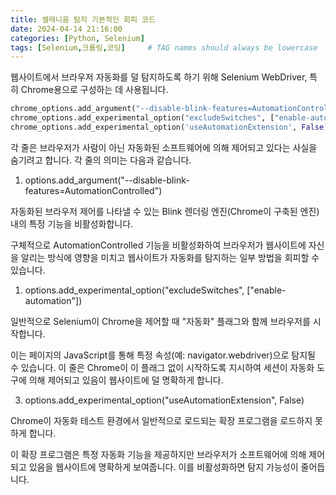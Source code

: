 ```yaml
---
title: 셀레니움 탐지 기본적인 회피 코드
date: 2024-04-14 21:16:00
categories: [Python, Selenium]
tags: [Selenium,크롤링,코딩]     # TAG names should always be lowercase
---
```



웹사이트에서 브라우저 자동화를 덜 탐지하도록 하기 위해 Selenium WebDriver, 특히 Chrome용으로 구성하는 데 사용됩니다.

```python
chrome_options.add_argument("--disable-blink-features=AutomationControlled")
chrome_options.add_experimental_option("excludeSwitches", ["enable-automation"])
chrome_options.add_experimental_option('useAutomationExtension', False)
```

각 줄은 브라우저가 사람이 아닌 자동화된 소프트웨어에 의해 제어되고 있다는 사실을 숨기려고 합니다. 각 줄의 의미는 다음과 같습니다.


1. options.add_argument("--disable-blink-features=AutomationControlled") 

자동화된 브라우저 제어를 나타낼 수 있는 Blink 렌더링 엔진(Chrome이 구축된 엔진) 내의 특정 기능을 비활성화합니다. 

구체적으로 AutomationControlled 기능을 비활성화하여 브라우저가 웹사이트에 자신을 알리는 방식에 영향을 미치고 웹사이트가 자동화를 탐지하는 일부 방법을 회피할 수 있습니다.

1. options.add_experimental_option("excludeSwitches", ["enable-automation"]) 

일반적으로 Selenium이 Chrome을 제어할 때 "자동화" 플래그와 함께 브라우저를 시작합니다. 

이는 페이지의 JavaScript를 통해 특정 속성(예: navigator.webdriver)으로 탐지될 수 있습니다. 이 줄은 Chrome이 이 플래그 없이 시작하도록 지시하여 세션이 자동화 도구에 의해 제어되고 있음이 웹사이트에 덜 명확하게 합니다.

3. options.add_experimental_option("useAutomationExtension", False)  

Chrome이 자동화 테스트 환경에서 일반적으로 로드되는 확장 프로그램을 로드하지 못하게 합니다. 

이 확장 프로그램은 특정 자동화 기능을 제공하지만 브라우저가 소프트웨어에 의해 제어되고 있음을 웹사이트에 명확하게 보여줍니다. 이를 비활성화하면 탐지 가능성이 줄어듭니다.


